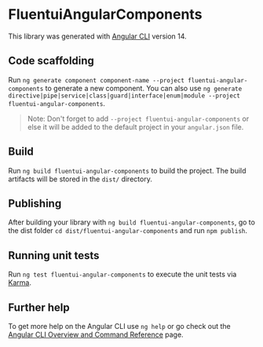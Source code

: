 # FluentuiAngularComponents

This library was generated with [Angular CLI](https://github.com/angular/angular-cli) version 14.

## Code scaffolding

Run `ng generate component component-name --project fluentui-angular-components` to generate a new component. You can also use `ng generate directive|pipe|service|class|guard|interface|enum|module --project fluentui-angular-components`.
> Note: Don't forget to add `--project fluentui-angular-components` or else it will be added to the default project in your `angular.json` file.

## Build

Run `ng build fluentui-angular-components` to build the project. The build artifacts will be stored in the `dist/` directory.

## Publishing

After building your library with `ng build fluentui-angular-components`, go to the dist folder `cd dist/fluentui-angular-components` and run `npm publish`.

## Running unit tests

Run `ng test fluentui-angular-components` to execute the unit tests via [Karma](https://karma-runner.github.io).

## Further help

To get more help on the Angular CLI use `ng help` or go check out the [Angular CLI Overview and Command Reference](https://angular.io/cli) page.
